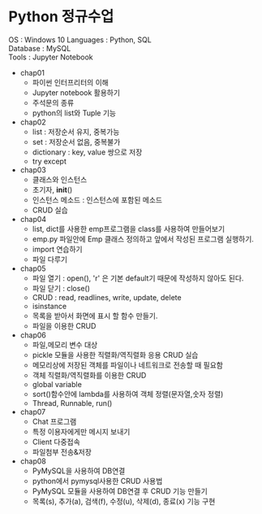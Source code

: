 # Python 정규수업

OS : Windows 10
Languages : Python, SQL   
Database : MySQL   
Tools : Jupyter Notebook   

* chap01   
  * 파이썬 인터프리터의 이해
  * Jupyter notebook 활용하기
  * 주석문의 종류
  * python의 list와 Tuple 기능
* chap02
  * list : 저장순서 유지, 중복가능
  * set : 저장순서 없음, 중복불가
  * dictionary : key, value 쌍으로 저장
  * try except
* chap03
  * 클래스와 인스턴스
  * 초기자, __init__()
  * 인스턴스 메소드 : 인스턴스에 포함된 메소드
  * CRUD 실습
* chap04
  * list, dict를 사용한 emp프로그램을 class를 사용하여 만들어보기
  * emp.py 파일안에 Emp 클래스 정의하고 앞에서 작성된 프로그램 실행하기.
  * import 연습하기
  * 파일 다루기
* chap05
  * 파일 열기 : open(), 'r' 은 기본 default기 때문에 작성하지 않아도 된다.
  * 파일 닫기 : close()
  * CRUD      : read, readlines, write, update, delete
  * isinstance
  * 목록을 받아서 화면에 표시 할 함수 만들기.
  * 파일을 이용한 CRUD
* chap06
  * 파일,메모리 변수 대상
  * pickle 모듈을 사용한 직렬화/역직렬화 응용 CRUD 실습
  * 메모리상에 저장된 객체를 파일이나 네트워크로 전송할 때 필요함
  * 객체 직렬화/역직렬화를 이용한 CRUD
  * global variable
  * sort()함수안에 lambda를 사용하여 객체 정렬(문자열,숫자 정렬)
  * Thread, Runnable, run()
* chap07
  * Chat 프로그램
  * 특정 이용자에게만 메시지 보내기
  * Client 다중접속
  * 파일첨부 전송&저장
* chap08
  * PyMySQL을 사용하여 DB연결
  * python에서 pymysql사용한 CRUD 사용법
  * PyMySQL 모듈을 사용하여 DB연결 후 CRUD 기능 만들기
  * 목록(s), 추가(a), 검색(f), 수정(u), 삭제(d), 종료(x) 기능 구현
